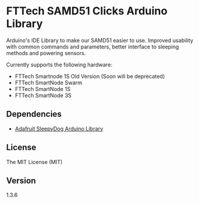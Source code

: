 # FTTech SAMD51 Clicks Arduino Library

Arduino's IDE Library to make our SAMD51 easier to use. Improved usability with common commands and parameters, better interface to sleeping methods and powering sensors.

Currently supports the following hardware:

*  FTTech Smartnode 1S Old Version (Soon will be deprecated)
*  FTTech SmartNode Swarm
*  FTTech SmartNode 1S
*  FTTech SmartNode 3S

## Dependencies
- [Adafruit SleepyDog Arduino Library](https://github.com/adafruit/Adafruit_SleepyDog)

## License
The MIT License (MIT)

## Version
1.3.6
